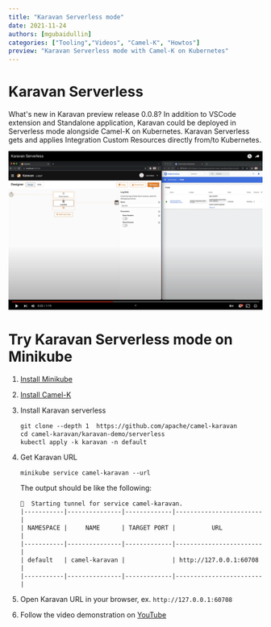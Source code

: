 ```yaml
---
title: "Karavan Serverless mode"
date: 2021-11-24
authors: [mgubaidullin]
categories: ["Tooling","Videos", "Camel-K", "Howtos"]
preview: "Karavan Serverless mode with Camel-K on Kubernetes"
---
```


# Karavan Serverless

What's new in Karavan preview release 0.0.8? In addition to VSCode extension and Standalone application, Karavan could be deployed in Serverless mode alongside Camel-K on Kubernetes.
Karavan Serverless gets and applies Integration Custom Resources directly from/to Kubernetes.

![screenshot](./screenshot.png)

# Try Karavan Serverless mode on Minikube

1. [Install Minikube](https://github.com/kubernetes/minikube#installation) 
2. [Install Camel-K](https://camel.apache.org/camel-k/next/installation/installation.html)
3. Install Karavan serverless
    ```shell
    git clone --depth 1  https://github.com/apache/camel-karavan
    cd camel-karavan/karavan-demo/serverless
    kubectl apply -k karavan -n default
    ```
4. Get Karavan URL
    ```shell
    minikube service camel-karavan --url
    ```
    The output should be like the following:
    ```shell
    🏃  Starting tunnel for service camel-karavan.
    |-----------|---------------|-------------|------------------------|
    | NAMESPACE |     NAME      | TARGET PORT |          URL           |
    |-----------|---------------|-------------|------------------------|
    | default   | camel-karavan |             | http://127.0.0.1:60708 |
    |-----------|---------------|-------------|------------------------|
    ```

5. Open Karavan URL in your browser, ex. `http://127.0.0.1:60708`
6. Follow the video demonstration on [YouTube](https://youtu.be/m8BCqwHWHCo)
